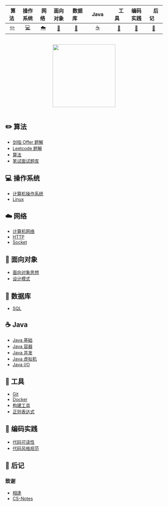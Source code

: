 | &nbsp;算法&nbsp; | 操作系统 | &nbsp;网络&nbsp;|面向对象| &nbsp;&nbsp;数据库&nbsp;&nbsp;|&nbsp;&nbsp;&nbsp;Java&nbsp;&nbsp;&nbsp;| &nbsp;&nbsp;&nbsp;工具&nbsp;&nbsp;&nbsp; |编码实践| &nbsp;&nbsp;&nbsp;后记&nbsp;&nbsp;&nbsp; |
| :---: | :----: | :---: | :----: | :----: | :----: | :----: | :----: | :----: | 
| [:pencil2:](#pencil2-算法) | [:computer:](#computer-操作系统) | [:cloud:](#cloud-网络) | [:art:](#art-面向对象) | [:floppy_disk:](#floppy_disk-数据库) |[:coffee:](#coffee-java)|[:wrench:](#wrench-工具)| [:watermelon:](#watermelon-编码实践) |[:memo:](#memo-后记)|
<br>


<div align="center">
    <img src="https://i.loli.net/2020/02/21/o1tsgcRYdC3y7Iv.png" width="200px">
</div>
<br>

## :pencil2: 算法

- [剑指 Offer 题解](notes/剑指%20Offer%20题解%20-%20目录.md)
- [Leetcode 题解](notes/Leetcode%20题解%20-%20目录.md)
- [算法](notes/算法%20-%20目录.md)
- [笔试面试题库](https://www.nowcoder.com/contestRoom?from=cyc_github)

## :computer: 操作系统

- [计算机操作系统](notes/计算机操作系统%20-%20目录.md)
- [Linux](notes/Linux.md)

## :cloud: 网络 

- [计算机网络](notes/计算机网络%20-%20目录.md)
- [HTTP](notes/HTTP.md)
- [Socket](notes/Socket.md)

## :art: 面向对象

- [面向对象思想](notes/面向对象思想.md)
- [设计模式](notes/设计模式%20-%20目录.md)

## :floppy_disk: 数据库

- [SQL](notes/SQL.md)

## :coffee: Java

- [Java 基础](notes/Java%20基础.md)
- [Java 容器](notes/Java%20容器.md)
- [Java 并发](notes/Java%20并发.md)
- [Java 虚拟机](notes/Java%20虚拟机.md)
- [Java I/O](notes/Java%20IO.md)

## :wrench: 工具 

- [Git](notes/Git.md)
- [Docker](notes/Docker.md)
- [构建工具](notes/构建工具.md)
- [正则表达式](notes/正则表达式.md)

## :watermelon: 编码实践 

- [代码可读性](notes/代码可读性.md)
- [代码风格规范](notes/代码风格规范.md)
## :memo: 后记

### 致谢
- [相逢](http://www.xiangjunhong.com)
- [CS-Notes](https://github.com/CyC2018/CS-Notes)
